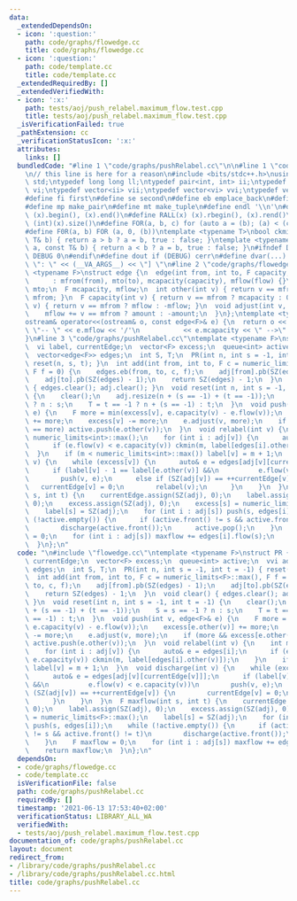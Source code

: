 ```yaml
---
data:
  _extendedDependsOn:
  - icon: ':question:'
    path: code/graphs/flowedge.cc
    title: code/graphs/flowedge.cc
  - icon: ':question:'
    path: code/template.cc
    title: code/template.cc
  _extendedRequiredBy: []
  _extendedVerifiedWith:
  - icon: ':x:'
    path: tests/aoj/push_relabel.maximum_flow.test.cpp
    title: tests/aoj/push_relabel.maximum_flow.test.cpp
  _isVerificationFailed: true
  _pathExtension: cc
  _verificationStatusIcon: ':x:'
  attributes:
    links: []
  bundledCode: "#line 1 \"code/graphs/pushRelabel.cc\"\n\n#line 1 \"code/template.cc\"\
    \n// this line is here for a reason\n#include <bits/stdc++.h>\nusing namespace\
    \ std;\ntypedef long long ll;\ntypedef pair<int, int> ii;\ntypedef vector<int>\
    \ vi;\ntypedef vector<ii> vii;\ntypedef vector<vi> vvi;\ntypedef vector<vii> vvii;\n\
    #define fi first\n#define se second\n#define eb emplace_back\n#define pb push_back\n\
    #define mp make_pair\n#define mt make_tuple\n#define endl '\\n'\n#define ALL(x)\
    \ (x).begin(), (x).end()\n#define RALL(x) (x).rbegin(), (x).rend()\n#define SZ(x)\
    \ (int)(x).size()\n#define FOR(a, b, c) for (auto a = (b); (a) < (c); ++(a))\n\
    #define F0R(a, b) FOR (a, 0, (b))\ntemplate <typename T>\nbool ckmin(T& a, const\
    \ T& b) { return a > b ? a = b, true : false; }\ntemplate <typename T>\nbool ckmax(T&\
    \ a, const T& b) { return a < b ? a = b, true : false; }\n#ifndef DEBUG\n#define\
    \ DEBUG 0\n#endif\n#define dout if (DEBUG) cerr\n#define dvar(...) \" [\" << #__VA_ARGS__\
    \ \": \" << (__VA_ARGS__) << \"] \"\n#line 2 \"code/graphs/flowedge.cc\"\ntemplate\
    \ <typename F>\nstruct edge {\n  edge(int from, int to, F capacity, F flow = 0)\n\
    \      : mfrom(from), mto(to), mcapacity(capacity), mflow(flow) {}\n  int mfrom,\
    \ mto;\n  F mcapacity, mflow;\n  int other(int v) { return v == mfrom ? mto :\
    \ mfrom; }\n  F capacity(int v) { return v == mfrom ? mcapacity : 0; }\n  F flow(int\
    \ v) { return v == mfrom ? mflow : -mflow; }\n  void adjust(int v, F amount) {\n\
    \    mflow += v == mfrom ? amount : -amount;\n  }\n};\ntemplate <typename F>\n\
    ostream& operator<<(ostream& o, const edge<F>& e) {\n  return o << e.mfrom <<\
    \ \"-- \" << e.mflow << '/'\n           << e.mcapacity << \" -->\" << e.mto;\n\
    }\n#line 3 \"code/graphs/pushRelabel.cc\"\ntemplate <typename F>\nstruct PR {\n\
    \  vi label, currentEdge;\n  vector<F> excess;\n  queue<int> active;\n  vvi adj;\n\
    \  vector<edge<F>> edges;\n  int S, T;\n  PR(int n, int s = -1, int t = -1) {\
    \ reset(n, s, t); }\n  int add(int from, int to, F c = numeric_limits<F>::max(),\
    \ F f = 0) {\n    edges.eb(from, to, c, f);\n    adj[from].pb(SZ(edges) - 1);\n\
    \    adj[to].pb(SZ(edges) - 1);\n    return SZ(edges) - 1;\n  }\n  void clear()\
    \ { edges.clear(); adj.clear(); }\n  void reset(int n, int s = -1, int t = -1)\
    \ {\n    clear();\n    adj.resize(n + (s == -1) + (t == -1));\n    S = s == -1\
    \ ? n : s;\n    T = t == -1 ? n + (s == -1) : t;\n  }\n  void push(int v, edge<F>&\
    \ e) {\n    F more = min(excess[v], e.capacity(v) - e.flow(v));\n    excess[e.other(v)]\
    \ += more;\n    excess[v] -= more;\n    e.adjust(v, more);\n    if (more && excess[e.other(v)]\
    \ == more) active.push(e.other(v));\n  }\n  void relabel(int v) {\n    int m =\
    \ numeric_limits<int>::max();\n    for (int i : adj[v]) {\n      auto& e = edges[i];\n\
    \      if (e.flow(v) < e.capacity(v)) ckmin(m, label[edges[i].other(v)]);\n  \
    \  }\n    if (m < numeric_limits<int>::max()) label[v] = m + 1;\n  }\n  void discharge(int\
    \ v) {\n    while (excess[v]) {\n      auto& e = edges[adj[v][currentEdge[v]]];\n\
    \      if (label[v] - 1 == label[e.other(v)] &&\n          e.flow(v) < e.capacity(v))\n\
    \        push(v, e);\n      else if (SZ(adj[v]) == ++currentEdge[v]) {\n     \
    \   currentEdge[v] = 0;\n        relabel(v);\n      }\n    }\n  }\n  F maxflow(int\
    \ s, int t) {\n    currentEdge.assign(SZ(adj), 0);\n    label.assign(SZ(adj),\
    \ 0);\n    excess.assign(SZ(adj), 0);\n    excess[s] = numeric_limits<F>::max();\n\
    \    label[s] = SZ(adj);\n    for (int i : adj[s]) push(s, edges[i]);\n    while\
    \ (!active.empty()) {\n      if (active.front() != s && active.front() != t)\n\
    \        discharge(active.front());\n      active.pop();\n    }\n    F maxflow\
    \ = 0;\n    for (int i : adj[s]) maxflow += edges[i].flow(s);\n    return maxflow;\n\
    \  }\n};\n"
  code: "\n#include \"flowedge.cc\"\ntemplate <typename F>\nstruct PR {\n  vi label,\
    \ currentEdge;\n  vector<F> excess;\n  queue<int> active;\n  vvi adj;\n  vector<edge<F>>\
    \ edges;\n  int S, T;\n  PR(int n, int s = -1, int t = -1) { reset(n, s, t); }\n\
    \  int add(int from, int to, F c = numeric_limits<F>::max(), F f = 0) {\n    edges.eb(from,\
    \ to, c, f);\n    adj[from].pb(SZ(edges) - 1);\n    adj[to].pb(SZ(edges) - 1);\n\
    \    return SZ(edges) - 1;\n  }\n  void clear() { edges.clear(); adj.clear();\
    \ }\n  void reset(int n, int s = -1, int t = -1) {\n    clear();\n    adj.resize(n\
    \ + (s == -1) + (t == -1));\n    S = s == -1 ? n : s;\n    T = t == -1 ? n + (s\
    \ == -1) : t;\n  }\n  void push(int v, edge<F>& e) {\n    F more = min(excess[v],\
    \ e.capacity(v) - e.flow(v));\n    excess[e.other(v)] += more;\n    excess[v]\
    \ -= more;\n    e.adjust(v, more);\n    if (more && excess[e.other(v)] == more)\
    \ active.push(e.other(v));\n  }\n  void relabel(int v) {\n    int m = numeric_limits<int>::max();\n\
    \    for (int i : adj[v]) {\n      auto& e = edges[i];\n      if (e.flow(v) <\
    \ e.capacity(v)) ckmin(m, label[edges[i].other(v)]);\n    }\n    if (m < numeric_limits<int>::max())\
    \ label[v] = m + 1;\n  }\n  void discharge(int v) {\n    while (excess[v]) {\n\
    \      auto& e = edges[adj[v][currentEdge[v]]];\n      if (label[v] - 1 == label[e.other(v)]\
    \ &&\n          e.flow(v) < e.capacity(v))\n        push(v, e);\n      else if\
    \ (SZ(adj[v]) == ++currentEdge[v]) {\n        currentEdge[v] = 0;\n        relabel(v);\n\
    \      }\n    }\n  }\n  F maxflow(int s, int t) {\n    currentEdge.assign(SZ(adj),\
    \ 0);\n    label.assign(SZ(adj), 0);\n    excess.assign(SZ(adj), 0);\n    excess[s]\
    \ = numeric_limits<F>::max();\n    label[s] = SZ(adj);\n    for (int i : adj[s])\
    \ push(s, edges[i]);\n    while (!active.empty()) {\n      if (active.front()\
    \ != s && active.front() != t)\n        discharge(active.front());\n      active.pop();\n\
    \    }\n    F maxflow = 0;\n    for (int i : adj[s]) maxflow += edges[i].flow(s);\n\
    \    return maxflow;\n  }\n};\n"
  dependsOn:
  - code/graphs/flowedge.cc
  - code/template.cc
  isVerificationFile: false
  path: code/graphs/pushRelabel.cc
  requiredBy: []
  timestamp: '2021-06-13 17:53:40+02:00'
  verificationStatus: LIBRARY_ALL_WA
  verifiedWith:
  - tests/aoj/push_relabel.maximum_flow.test.cpp
documentation_of: code/graphs/pushRelabel.cc
layout: document
redirect_from:
- /library/code/graphs/pushRelabel.cc
- /library/code/graphs/pushRelabel.cc.html
title: code/graphs/pushRelabel.cc
---
```

